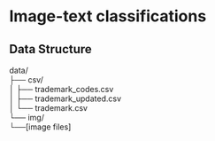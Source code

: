 # Image-text classifications  
  
## Data Structure  
data/  
├── csv/  
│   ├── trademark_codes.csv  
│   ├── trademark_updated.csv  
│   └── trademark.csv  
└── img/  
    └──[image files]  

